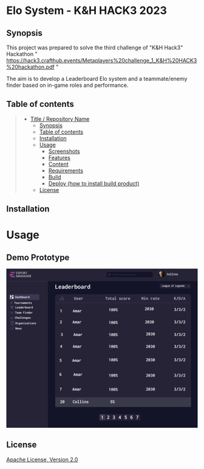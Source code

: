 # Elo System - K&H HACK3 2023

## Synopsis
This project was prepared to solve the third challenge of "K&H Hack3" Hackathon " https://hack3.crafthub.events/Metaplayers%20challenge_1_K&H%20HACK3%20hackathon.pdf "

The aim is to develop a Leaderboard Elo system and a teammate/enemy finder based on in-game roles and performance.

## Table of contents

> * [Title / Repository Name](#elo-system--h&h-hack3-2023)
>   * [Synopsis](#synopsis)
>   * [Table of contents](#table-of-contents)
>   * [Installation](#installation)
>   * [Usage](#usage)
>     * [Screenshots](#screenshots)
>     * [Features](#features)
>     * [Content](#content)
>     * [Requirements](#requirements)
>     * [Build](#build)
>     * [Deploy (how to install build product)](#deploy-how-to-install-build-product)
>   * [License](#license)

## Installation

Usage
========

## Demo Prototype

![Demo](screenshots/hackathon_demo.gif)

## License

[Apache License, Version 2.0](http://www.apache.org/licenses/LICENSE-2.0.html)